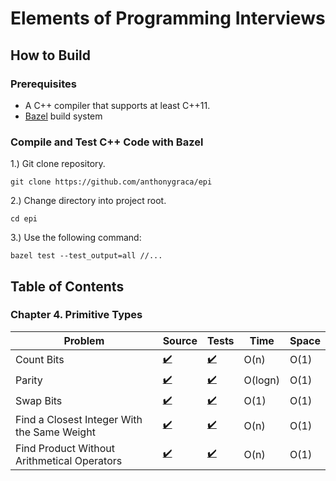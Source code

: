 # Elements of Programming Interviews

## How to Build
### Prerequisites
* A C++ compiler that supports at least C++11.
* [Bazel](https://bazel.build) build system
### Compile and Test C++ Code with Bazel
1.) Git clone repository.  
```
git clone https://github.com/anthonygraca/epi
```
2.) Change directory into project root.  
```
cd epi
```
3.) Use the following command: 
```
bazel test --test_output=all //...
```  

## Table of Contents
### Chapter 4. Primitive Types
| Problem | Source | Tests | Time | Space |
|---------|--------|-------|------|-------|
| Count Bits | [:heavy_check_mark:](https://github.com/anthonygraca/epi/blob/main/src/main/data-structures-and-algorithms/primitive-types/counting-bits.h) | [:heavy_check_mark:](https://github.com/anthonygraca/epi/blob/main/src/test/data-structures-and-algorithms/primitive-types/counting-bits-test.cc) | O(n) | O(1) |
| Parity  | [:heavy_check_mark:](https://github.com/anthonygraca/epi/blob/main/src/main/data-structures-and-algorithms/primitive-types/parity.h) | [:heavy_check_mark:](https://github.com/anthonygraca/epi/blob/main/src/test/data-structures-and-algorithms/primitive-types/parity-test.cc) | O(logn) | O(1) |
| Swap Bits  | [:heavy_check_mark:](https://github.com/anthonygraca/epi/blob/main/src/main/data-structures-and-algorithms/primitive-types/swap-bits.h) | [:heavy_check_mark:](https://github.com/anthonygraca/epi/blob/main/src/test/data-structures-and-algorithms/primitive-types/swap-bits-test.cc) | O(1) | O(1) |
| Find a Closest Integer With the Same Weight | [:heavy_check_mark:](https://github.com/anthonygraca/epi/blob/main/src/main/data-structures-and-algorithms/primitive-types/closest-integer-same-weight.h) | [:heavy_check_mark:](https://github.com/anthonygraca/epi/blob/main/src/test/data-structures-and-algorithms/primitive-types/closest-integer-same-weight-test.cc) | O(n) | O(1) |
| Find Product Without Arithmetical Operators | [:heavy_check_mark:](https://github.com/anthonygraca/epi/blob/main/src/main/data-structures-and-algorithms/primitive-types/product-without-arithmetical-operators.h) | [:heavy_check_mark:](https://github.com/anthonygraca/epi/blob/main/src/test/data-structures-and-algorithms/primitive-types/product-without-arithmetical-operators-test.cc) | O(n) | O(1) |
